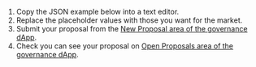 1. Copy the JSON example below into a text editor.
2. Replace the placeholder values with those you want for the market.
3. Submit your proposal from the [New Proposal area of the governance dApp](https://token.fairground.wtf/governance/propose).
4. Check you can see your proposal on [Open Proposals area of the governance dApp](https://token.fairground.wtf/governance).